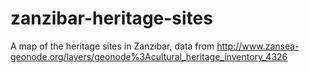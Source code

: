 # zanzibar-heritage-sites
A map of the heritage sites in Zanzibar, data from http://www.zansea-geonode.org/layers/geonode%3Acultural_heritage_inventory_4326
